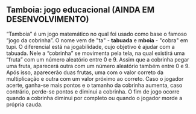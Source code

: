 ## Tamboia: jogo educacional (AINDA EM DESENVOLVIMENTO)


“Tamboia” é um jogo matemático no qual foi usado como base o famoso “jogo da cobrinha”. O nome vem de "ta" - **tabuada** e **mboia** - "cobra" em tupi.
O diferencial está na jogabilidade, cujo objetivo é ajudar com a tabuada. Nele a “cobrinha” se movimenta pela tela,
na qual existirá uma “fruta” com um número aleatório entre 0 e 9. Assim que a cobrinha pegar uma fruta, aparecerá
outra com um número aleatório também entre 0 e 9. Após isso, aparecerão duas frutas, uma com o valor correto da
multiplicação e outra com um valor próximo ao correto. Caso o jogador acerte, ganha-se mais pontos e o tamanho da
cobrinha aumenta, caso contrário, perde-se pontos e diminui a cobrinha.
O fim de jogo ocorre quando a cobrinha diminui por completo ou quando o jogador morde a própria cauda.
